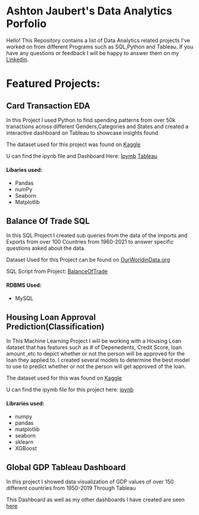 # Ashton Jaubert's Data Analytics Porfolio
Hello! This Repository contains a list of Data Analytics related projects I've worked on from different Programs such as SQL,Python and Tableau. If you have any questions or feedback I will be happy to answer them on my [Linkedin](https://www.linkedin.com/in/ashtonjaubert/).

# Featured Projects:

## Card Transaction EDA
In this Project I used Python to find spending patterns from over 50k tranactions across different Genders,Categories and States and created a interactive dashboard on Tableau to showcase insights found.

The dataset used for this project was found on [Kaggle](https://www.kaggle.com/datasets/rajatsurana979/comprehensive-credit-card-transactions-dataset/data)

U can find the ipynb file and Dashboard Here: [Ipymb](https://github.com/AshtonJaubert/Portfolio/blob/main/CardTransactions.ipynb) [Tableau](https://public.tableau.com/app/profile/ashton.jaubert/viz/TransactionDataAnalysis_17097954017460/Dashboard1)
#### Libaries used: 
- Pandas
- numPy 
- Seaborn 
- Matplotlib

## Balance Of Trade SQL
In this SQL Project I created sub queries from the data of the Imports and Exports from over 100 Countries from 1960-2021 to answer specific questions asked about the data.

Dataset Used for this Project can be found on [OurWorldinData.org](https://ourworldindata.org/economic-growth)

SQL Script from Project: [BalanceOfTrade](https://github.com/AshtonJaubert/Portfolio/blob/main/Imports%26Exports.sql)
#### RDBMS Used:
- MySQL

## Housing Loan Approval Prediction(Classification)
In This Machine Learning Project I will be working with a Housing Loan dataset that has features such as # of Depenedents, Credit Score, loan amount ,etc to depict whether or not the person will be approved for the loan they applied to. I created several models to determine the best model to use to predict whether or not the person will get approved of the loan.

The dataset used for this was found on [Kaggle](https://www.kaggle.com/datasets/architsharma01/loan-approval-prediction-dataset/data)

U can find the ipymb file for this project here: [ipynb](https://github.com/AshtonJaubert/Portfolio/blob/main/LoanApproval.ipynb)
#### Libraries used:
- numpy
- pandas
- matplotlib
- seaborn
- sklearn
- XGBoost
## Global GDP Tableau Dashboard
In this project I showed data visualization of GDP values of over 150 different countries from 1950-2019 Through Tableau 

This Dashboard as well as my other dashboards I have created are seen [here](https://public.tableau.com/shared/G78HPBJ2X?:display_count=n&:origin=viz_share_link)
